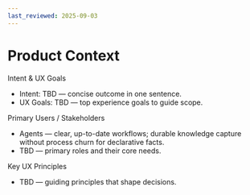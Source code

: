 ```yaml
---
last_reviewed: 2025-09-03
---
```


# Product Context

Intent & UX Goals

- Intent: TBD — concise outcome in one sentence.
- UX Goals: TBD — top experience goals to guide scope.

Primary Users / Stakeholders

- Agents — clear, up-to-date workflows; durable knowledge capture without process churn for declarative facts.
- TBD — primary roles and their core needs.

Key UX Principles

- TBD — guiding principles that shape decisions.
